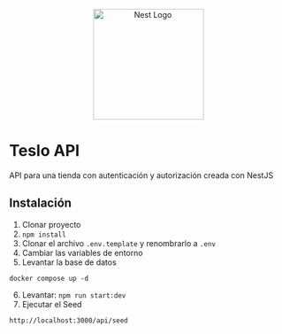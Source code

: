 <p align="center">
  <a href="http://nestjs.com/" target="blank"><img src="https://nestjs.com/img/logo-small.svg" width="200" alt="Nest Logo" /></a>
</p>

# Teslo API

API para una tienda con autenticación y autorización creada con NestJS

## Instalación

1. Clonar proyecto
2. ```npm install```
3. Clonar el archivo ```.env.template``` y renombrarlo a ```.env```
4. Cambiar las variables de entorno
5. Levantar la base de datos
```
docker compose up -d
```
6. Levantar: ```npm run start:dev```
7. Ejecutar el Seed
```
http://localhost:3000/api/seed
```